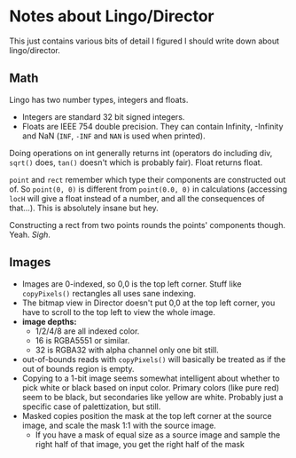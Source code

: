 # Notes about Lingo/Director

This just contains various bits of detail I figured I should write down about lingo/director.

## Math

Lingo has two number types, integers and floats.
* Integers are standard 32 bit signed integers.
* Floats are IEEE 754 double precision. They can contain Infinity, -Infinity and NaN (`INF`, `-INF` and `NAN` is used when printed).

Doing operations on int generally returns int (operators do including div, `sqrt()` does, `tan()` doesn't which is probably fair). Float returns float.

`point` and `rect` remember which type their components are constructed out of. So `point(0, 0)` is different from `point(0.0, 0)` in calculations (accessing `locH` will give a float instead of a number, and all the consequences of that...). This is absolutely insane but hey.

Constructing a rect from two points rounds the points' components though. Yeah. *Sigh*.

## Images

* Images are 0-indexed, so 0,0 is the top left corner. Stuff like `copyPixels()` rectangles all uses sane indexing.
* The bitmap view in Director doesn't put 0,0 at the top left corner, you have to scroll to the top left to view the whole image.
* **image depths:**
    * 1/2/4/8 are all indexed color.
    * 16 is RGBA5551 or similar.
    * 32 is RGBA32 with alpha channel only one bit still.
* out-of-bounds reads with `copyPixels()` will basically be treated as if the out of bounds region is empty.
* Copying to a 1-bit image seems somewhat intelligent about whether to pick white or black based on input color. Primary colors (like pure red) seem to be black, but secondaries like yellow are white. Probably just a specific case of palettization, but still.
* Masked copies position the mask at the top left corner at the source image, and scale the mask 1:1 with the source image.
  * If you have a mask of equal size as a source image and sample the right half of that image, you get the right half of the mask 